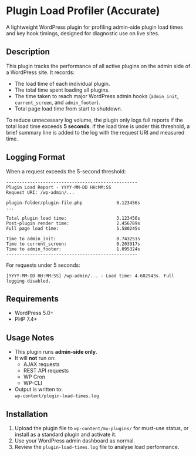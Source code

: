 # Plugin Load Profiler (Accurate)

A lightweight WordPress plugin for profiling admin-side plugin load times and key hook timings, designed for diagnostic use on live sites.

## Description

This plugin tracks the performance of all active plugins on the admin side of a WordPress site. It records:

- The load time of each individual plugin.
- The total time spent loading all plugins.
- The time taken to reach major WordPress admin hooks (`admin_init`, `current_screen`, and `admin_footer`).
- Total page load time from start to shutdown.

To reduce unnecessary log volume, the plugin only logs full reports if the total load time exceeds **5 seconds**. If the load time is under this threshold, a brief summary line is added to the log with the request URI and measured time.

## Logging Format

When a request exceeds the 5-second threshold:

```
--------------------------------------------------
Plugin Load Report - YYYY-MM-DD HH:MM:SS
Request URI: /wp-admin/...

plugin-folder/plugin-file.php             0.123456s
...

Total plugin load time:                   3.123456s
Post-plugin render time:                  2.456789s
Full page load time:                      5.580245s

Time to admin_init:                       0.743251s
Time to current_screen:                   0.203917s
Time to admin_footer:                     1.095324s
--------------------------------------------------
```

For requests under 5 seconds:

```
[YYYY-MM-DD HH:MM:SS] /wp-admin/... - Load time: 4.682943s. Full logging disabled.
```

## Requirements

- WordPress 5.0+
- PHP 7.4+

## Usage Notes

- This plugin runs **admin-side only**.
- It will **not** run on:
  - AJAX requests
  - REST API requests
  - WP Cron
  - WP-CLI
- Output is written to:  
  `wp-content/plugin-load-times.log`

## Installation

1. Upload the plugin file to `wp-content/mu-plugins/` for must-use status, or install as a standard plugin and activate it.
2. Use your WordPress admin dashboard as normal.
3. Review the `plugin-load-times.log` file to analyse load performance.
